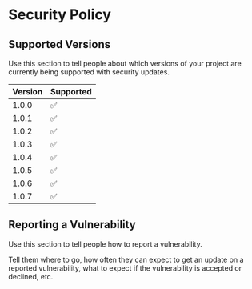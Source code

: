 # Security Policy

## Supported Versions

Use this section to tell people about which versions of your project are
currently being supported with security updates.

| Version | Supported          |
| ------- | ------------------ |
| 1.0.0   | :white_check_mark: |
| 1.0.1   | :white_check_mark: |
| 1.0.2   | :white_check_mark: |
| 1.0.3   | :white_check_mark: |
| 1.0.4   | :white_check_mark: |
| 1.0.5   | :white_check_mark: |
| 1.0.6   | :white_check_mark: |
| 1.0.7   | :white_check_mark: |

## Reporting a Vulnerability

Use this section to tell people how to report a vulnerability.

Tell them where to go, how often they can expect to get an update on a
reported vulnerability, what to expect if the vulnerability is accepted or
declined, etc.
